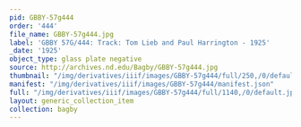 ```yaml
---
pid: GBBY-57g444
order: '444'
file_name: GBBY-57g444.jpg
label: 'GBBY 57G/444: Track: Tom Lieb and Paul Harrington - 1925'
_date: '1925'
object_type: glass plate negative
source: http://archives.nd.edu/Bagby/GBBY-57g444.jpg
thumbnail: "/img/derivatives/iiif/images/GBBY-57g444/full/250,/0/default.jpg"
manifest: "/img/derivatives/iiif/images/GBBY-57g444/manifest.json"
full: "/img/derivatives/iiif/images/GBBY-57g444/full/1140,/0/default.jpg"
layout: generic_collection_item
collection: bagby
---
```

